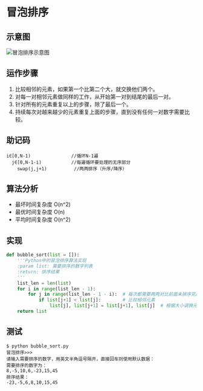 # 冒泡排序

## 示意图
![冒泡排序示意图](https://raw.githubusercontent.com/liuzhen153/play-algorithm-python/master/images/bubble_sort.png)

## 运作步骤
1. 比较相邻的元素，如果第一个比第二个大，就交换他们两个。
2. 对每一对相邻元素做同样的工作，从开始第一对到结尾的最后一对。
3. 针对所有的元素重复以上的步骤，除了最后一个。
4. 持续每次对越来越少的元素重复上面的步骤，直到没有任何一对数字需要比较。

## 助记码
```
i∈[0,N-1)               //循环N-1遍
  j∈[0,N-1-i)           //每遍循环要处理的无序部分
    swap(j,j+1)          //两两排序（升序/降序）
```

## 算法分析
* 最坏时间复杂度	O(n^2)
* 最优时间复杂度	O(n)
* 平均时间复杂度	O(n^2)

## 实现
```Python
def bubble_sort(list = []):
    '''Python中的冒泡排序算法实现
    :param list: 需要排序的数字列表
    :return: 排序结果
    '''
    list_len = len(list)
    for i in range(list_len - 1):         
        for j in range(list_len - 1 - i):  # 每次都需要两两对比前面未排序完成的元素
            if list[j+1] < list[j]:        # 比较相邻元素
                list[j], list[j+1] = list[j+1], list[j]  # 根据大小调换元素位置
    return list
```

## 测试
```
$ python bubble_sort.py
冒泡排序>>>
请输入需要排序的数字，用英文半角逗号隔开，直接回车则使用默认数据：
需要排序的数字为：
8,-5,10,6,-23,15,45
排序结果：
-23,-5,6,8,10,15,45
```
